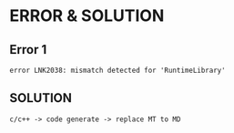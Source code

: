 # ERROR & SOLUTION
## Error 1 
```
error LNK2038: mismatch detected for 'RuntimeLibrary'
```
## SOLUTION
```
c/c++ -> code generate -> replace MT to MD 
```
